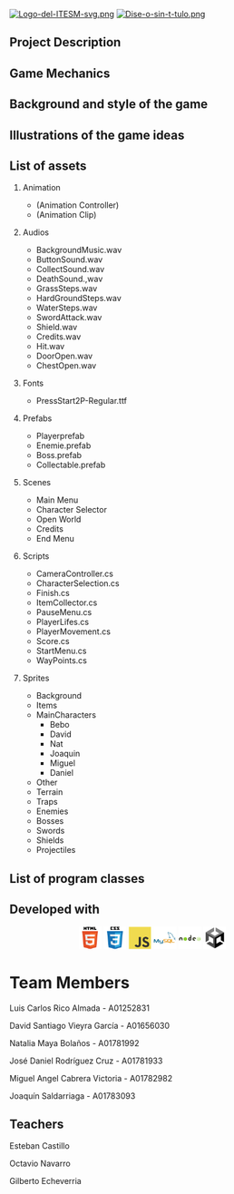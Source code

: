 [![Logo-del-ITESM-svg.png](https://i.postimg.cc/SNMpSzcj/Logo-del-ITESM-svg.png)](https://postimg.cc/4ms0wyLT)
[![Dise-o-sin-t-tulo.png](https://i.postimg.cc/kgt190F3/Dise-o-sin-t-tulo.png)](https://postimg.cc/zy8SFPc0)



## Project Description 

## Game Mechanics

## Background and style of the game


##  Illustrations of the game ideas
##  List of assets
1. Animation<br>
    - (Animation Controller)<br>
    - (Animation Clip)<br>
  
  
2. Audios<br>
   - BackgroundMusic.wav<br>
   - ButtonSound.wav<br>
   - CollectSound.wav<br>
   - DeathSound.,wav<br>
   - GrassSteps.wav<br>
   - HardGroundSteps.wav<br>
   - WaterSteps.wav<br>
   - SwordAttack.wav<br>
   - Shield.wav<br>
   - Credits.wav<br>
   - Hit.wav<br>
   - DoorOpen.wav<br>
   - ChestOpen.wav<br>
 
3. Fonts <br>
    - PressStart2P-Regular.ttf <br>
4. Prefabs<br>
     - Playerprefab<br>
     - Enemie.prefab<br>
     - Boss.prefab<br>
     - Collectable.prefab<br>

5. Scenes <br>
    - Main Menu <br>
    - Character Selector<br>
    - Open World<br>
    - Credits<br>
    - End Menu<br>

6. Scripts<br>
    - CameraController.cs<br>
    - CharacterSelection.cs<br>
    - Finish.cs<br>
    - ItemCollector.cs<br>
    - PauseMenu.cs<br>
    - PlayerLifes.cs<br>
    - PlayerMovement.cs<br>
    - Score.cs<br>
    - StartMenu.cs<br>
    - WayPoints.cs<br>

7. Sprites<br>
    - Background<br>
    - Items<br>
    - MainCharacters<br>
        - Bebo<br>
        - David<br>
        - Nat<br>
        - Joaquin<br>
        - Miguel<br>
        - Daniel<br>
    - Other<br>
    - Terrain<br>
    - Traps<br>
    - Enemies<br>
    - Bosses<br>
    - Swords<br>
    - Shields<br>
    - Projectiles<br>

 


##  List of program classes

## Developed with

<p align="center">  

<img src="https://raw.githubusercontent.com/devicons/devicon/master/icons/html5/html5-original-wordmark.svg" alt="html5" width="40" height="40"/> 
<img src="https://raw.githubusercontent.com/devicons/devicon/master/icons/css3/css3-original-wordmark.svg" alt="css3" width="40" height="40"/>   
<img src="https://raw.githubusercontent.com/devicons/devicon/master/icons/javascript/javascript-original.svg" alt="javascript" width="40" height="40"/> 
<img src="https://raw.githubusercontent.com/devicons/devicon/master/icons/mysql/mysql-original-wordmark.svg" alt="mysql" width="40" height="40"/> 
<img src="https://raw.githubusercontent.com/devicons/devicon/master/icons/nodejs/nodejs-original-wordmark.svg" alt="nodejs" width="40" height="40"/> </a>
<img src="https://github.com/devicons/devicon/blob/master/icons/unity/unity-original.svg" alt="unity" width="40" height="40"/> </a>

</p>

# Team Members
Luis Carlos Rico Almada - A01252831

David Santiago Vieyra García - A01656030

Natalia Maya Bolaños - A01781992

José Daniel Rodríguez Cruz - A01781933

Miguel Angel Cabrera Victoria - A01782982

Joaquín Saldarriaga - A01783093


## Teachers
Esteban Castillo

Octavio Navarro 

Gilberto Echeverria


